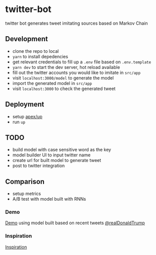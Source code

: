 # twitter-bot
twitter bot generates tweet imitating sources based on Markov Chain

## Development
* clone the repo to local
* `yarn` to install depedencies
* get relevant credentials to fill up a `.env` file based on `.env.template`
* `yarn dev` to start the dev server, hot reload available
* fill out the twitter accounts you would like to imitate in `src/app`
* visit `localhost:3000/model` to generate the model
* import the generated model in `src/app`
* visit `localhost:3000` to check the generated tweet

## Deployment
* setup [apex/up](https://github.com/apex/up)
* run `up`

## TODO
* build model with case sensitive word as the key
* model builder UI to input twitter name
* create url for built model to generate tweet
* post to twitter integration

## Comparison
* setup metrics
* A/B test with model built with RNNs

### Demo
[Demo](https://oqmzfh2y61.execute-api.eu-west-1.amazonaws.com/development/) using model built based on recent tweets [@realDonaldTrump](https://twitter.com/realDonaldTrump)

### Inspiration
[Inspiration](https://hackernoon.com/create-a-twitter-politician-bot-with-markov-chains-node-js-and-stdlib-14df8cc1c68a)
